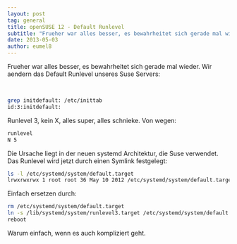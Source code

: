```yaml
---
layout: post
tag: general
title: openSUSE 12 - Default Runlevel
subtitle: "Frueher war alles besser, es bewahrheitet sich gerade mal wieder. Wir aendern das Default Runlevel unseres Suse Servers"
date: 2013-05-03
author: eumel8
---
```


<p>Frueher war alles besser, es bewahrheitet sich gerade mal wieder. Wir aendern das Default Runlevel unseres Suse Servers:</p>
<br/>

```bash
grep initdefault: /etc/inittab 
id:3:initdefault: 
```

<p>Runlevel 3, kein X, alles super, alles schnieke. Von wegen:</p>

```bash
runlevel
N 5 
```
<p>Die Ursache liegt in der neuen systemd Architektur, die Suse verwendet. Das Runlevel wird jetzt durch einen Symlink festgelegt:</p>

```bash
ls -l /etc/systemd/system/default.target 
lrwxrwxrwx 1 root root 36 May 10 2012 /etc/systemd/system/default.target &gt; /lib/systemd/system/runlevel5.target 
```

<p>Einfach ersetzen durch:</p>

```bash
rm /etc/systemd/system/default.target 
ln -s /lib/systemd/system/runlevel3.target /etc/systemd/system/default.target 
reboot
```

<p>Warum einfach, wenn es auch kompliziert geht.</p>
